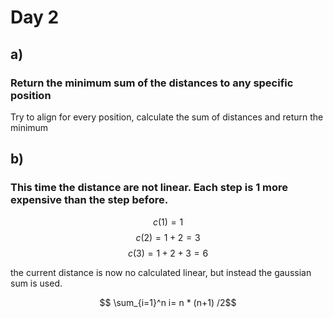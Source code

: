 # Day 2

## a)
### Return the minimum sum of the distances to any specific position

Try to align for every position, calculate the sum of distances and return the minimum


## b)
### This time the distance are not linear. Each step is 1 more expensive than the step before.

$$c(1)= 1$$
$$c(2)= 1+2=3$$
$$c(3)= 1+2+3=6$$

the current distance is now no calculated linear, but instead the gaussian sum is used.

$$ \sum_{i=1}^n i= n * (n+1) /2$$